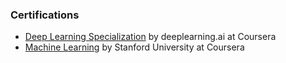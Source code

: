 ### Certifications

- [Deep Learning Specialization](https://coursera.org/share/1dead417764880a37e3d4d1ab918e755) by&nbsp;deeplearning.ai at&nbsp;Coursera
- [Machine Learning](https://www.coursera.org/specializations/machine-learning-introduction) by&nbsp;Stanford University at&nbsp;Coursera